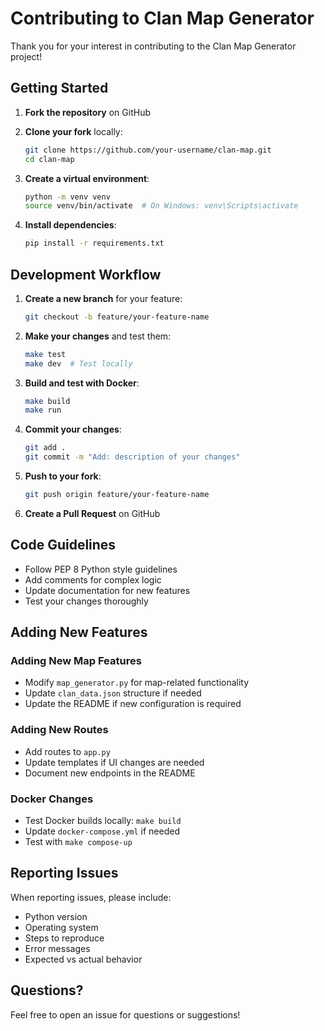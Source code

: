 # Contributing to Clan Map Generator

Thank you for your interest in contributing to the Clan Map Generator project!

## Getting Started

1. **Fork the repository** on GitHub
2. **Clone your fork** locally:
   ```bash
   git clone https://github.com/your-username/clan-map.git
   cd clan-map
   ```

3. **Create a virtual environment**:
   ```bash
   python -m venv venv
   source venv/bin/activate  # On Windows: venv\Scripts\activate
   ```

4. **Install dependencies**:
   ```bash
   pip install -r requirements.txt
   ```

## Development Workflow

1. **Create a new branch** for your feature:
   ```bash
   git checkout -b feature/your-feature-name
   ```

2. **Make your changes** and test them:
   ```bash
   make test
   make dev  # Test locally
   ```

3. **Build and test with Docker**:
   ```bash
   make build
   make run
   ```

4. **Commit your changes**:
   ```bash
   git add .
   git commit -m "Add: description of your changes"
   ```

5. **Push to your fork**:
   ```bash
   git push origin feature/your-feature-name
   ```

6. **Create a Pull Request** on GitHub

## Code Guidelines

- Follow PEP 8 Python style guidelines
- Add comments for complex logic
- Update documentation for new features
- Test your changes thoroughly

## Adding New Features

### Adding New Map Features
- Modify `map_generator.py` for map-related functionality
- Update `clan_data.json` structure if needed
- Update the README if new configuration is required

### Adding New Routes
- Add routes to `app.py`
- Update templates if UI changes are needed
- Document new endpoints in the README

### Docker Changes
- Test Docker builds locally: `make build`
- Update `docker-compose.yml` if needed
- Test with `make compose-up`

## Reporting Issues

When reporting issues, please include:
- Python version
- Operating system
- Steps to reproduce
- Error messages
- Expected vs actual behavior

## Questions?

Feel free to open an issue for questions or suggestions!

